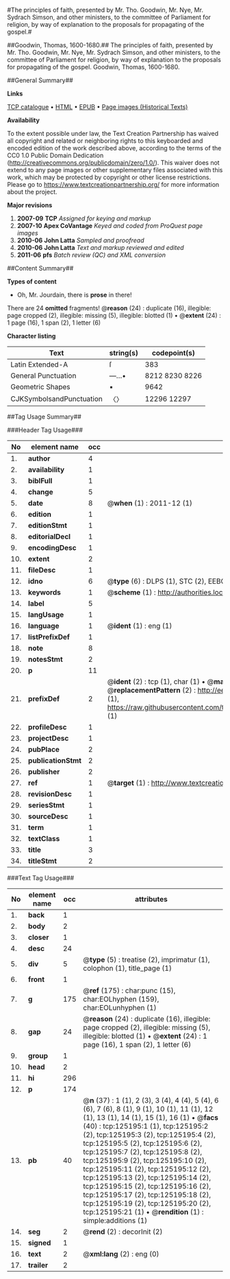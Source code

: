 #The principles of faith, presented by Mr. Tho. Goodwin, Mr. Nye, Mr. Sydrach Simson, and other ministers, to the committee of Parliament for religion, by way of explanation to the proposals for propagating of the gospel.#

##Goodwin, Thomas, 1600-1680.##
The principles of faith, presented by Mr. Tho. Goodwin, Mr. Nye, Mr. Sydrach Simson, and other ministers, to the committee of Parliament for religion, by way of explanation to the proposals for propagating of the gospel.
Goodwin, Thomas, 1600-1680.

##General Summary##

**Links**

[TCP catalogue](http://www.ota.ox.ac.uk/tcp/)  • 
[HTML](http://tei.it.ox.ac.uk/tcp/Texts-HTML/free/A91/A91027.html)  • 
[EPUB](http://tei.it.ox.ac.uk/tcp/Texts-EPUB/free/A91/A91027.epub) • 
[Page images (Historical Texts)](https://historicaltexts.jisc.ac.uk/eebo-99872749e)

**Availability**

To the extent possible under law, the Text Creation Partnership has waived all copyright and related or neighboring rights to this keyboarded and encoded edition of the work described above, according to the terms of the CC0 1.0 Public Domain Dedication (http://creativecommons.org/publicdomain/zero/1.0/). This waiver does not extend to any page images or other supplementary files associated with this work, which may be protected by copyright or other license restrictions. Please go to https://www.textcreationpartnership.org/ for more information about the project.

**Major revisions**

1. __2007-09__ __TCP__ *Assigned for keying and markup*
1. __2007-10__ __Apex CoVantage__ *Keyed and coded from ProQuest page images*
1. __2010-06__ __John Latta__ *Sampled and proofread*
1. __2010-06__ __John Latta__ *Text and markup reviewed and edited*
1. __2011-06__ __pfs__ *Batch review (QC) and XML conversion*

##Content Summary##

**Types of content**

  * Oh, Mr. Jourdain, there is **prose** in there!

There are 24 **omitted** fragments! 
 @__reason__ (24) : duplicate (16), illegible: page cropped (2), illegible: missing (5), illegible: blotted (1)  •  @__extent__ (24) : 1 page (16), 1 span (2), 1 letter (6)

**Character listing**


|Text|string(s)|codepoint(s)|
|---|---|---|
|Latin Extended-A|ſ|383|
|General Punctuation|—…•|8212 8230 8226|
|Geometric Shapes|▪|9642|
|CJKSymbolsandPunctuation|〈〉|12296 12297|

##Tag Usage Summary##

###Header Tag Usage###

|No|element name|occ|attributes|
|---|---|---|---|
|1.|__author__|4||
|2.|__availability__|1||
|3.|__biblFull__|1||
|4.|__change__|5||
|5.|__date__|8| @__when__ (1) : 2011-12 (1)|
|6.|__edition__|1||
|7.|__editionStmt__|1||
|8.|__editorialDecl__|1||
|9.|__encodingDesc__|1||
|10.|__extent__|2||
|11.|__fileDesc__|1||
|12.|__idno__|6| @__type__ (6) : DLPS (1), STC (2), EEBO-CITATION (1), PROQUEST (1), VID (1)|
|13.|__keywords__|1| @__scheme__ (1) : http://authorities.loc.gov/ (1)|
|14.|__label__|5||
|15.|__langUsage__|1||
|16.|__language__|1| @__ident__ (1) : eng (1)|
|17.|__listPrefixDef__|1||
|18.|__note__|8||
|19.|__notesStmt__|2||
|20.|__p__|11||
|21.|__prefixDef__|2| @__ident__ (2) : tcp (1), char (1)  •  @__matchPattern__ (2) : ([0-9\-]+):([0-9IVX]+) (1), (.+) (1)  •  @__replacementPattern__ (2) : http://eebo.chadwyck.com/downloadtiff?vid=$1&page=$2 (1), https://raw.githubusercontent.com/textcreationpartnership/Texts/master/tcpchars.xml#$1 (1)|
|22.|__profileDesc__|1||
|23.|__projectDesc__|1||
|24.|__pubPlace__|2||
|25.|__publicationStmt__|2||
|26.|__publisher__|2||
|27.|__ref__|1| @__target__ (1) : http://www.textcreationpartnership.org/docs/. (1)|
|28.|__revisionDesc__|1||
|29.|__seriesStmt__|1||
|30.|__sourceDesc__|1||
|31.|__term__|1||
|32.|__textClass__|1||
|33.|__title__|3||
|34.|__titleStmt__|2||


###Text Tag Usage###

|No|element name|occ|attributes|
|---|---|---|---|
|1.|__back__|1||
|2.|__body__|2||
|3.|__closer__|1||
|4.|__desc__|24||
|5.|__div__|5| @__type__ (5) : treatise (2), imprimatur (1), colophon (1), title_page (1)|
|6.|__front__|1||
|7.|__g__|175| @__ref__ (175) : char:punc (15), char:EOLhyphen (159), char:EOLunhyphen (1)|
|8.|__gap__|24| @__reason__ (24) : duplicate (16), illegible: page cropped (2), illegible: missing (5), illegible: blotted (1)  •  @__extent__ (24) : 1 page (16), 1 span (2), 1 letter (6)|
|9.|__group__|1||
|10.|__head__|2||
|11.|__hi__|296||
|12.|__p__|174||
|13.|__pb__|40| @__n__ (37) : 1 (1), 2 (3), 3 (4), 4 (4), 5 (4), 6 (6), 7 (6), 8 (1), 9 (1), 10 (1), 11 (1), 12 (1), 13 (1), 14 (1), 15 (1), 16 (1)  •  @__facs__ (40) : tcp:125195:1 (1), tcp:125195:2 (2), tcp:125195:3 (2), tcp:125195:4 (2), tcp:125195:5 (2), tcp:125195:6 (2), tcp:125195:7 (2), tcp:125195:8 (2), tcp:125195:9 (2), tcp:125195:10 (2), tcp:125195:11 (2), tcp:125195:12 (2), tcp:125195:13 (2), tcp:125195:14 (2), tcp:125195:15 (2), tcp:125195:16 (2), tcp:125195:17 (2), tcp:125195:18 (2), tcp:125195:19 (2), tcp:125195:20 (2), tcp:125195:21 (1)  •  @__rendition__ (1) : simple:additions (1)|
|14.|__seg__|2| @__rend__ (2) : decorInit (2)|
|15.|__signed__|1||
|16.|__text__|2| @__xml:lang__ (2) : eng (0)|
|17.|__trailer__|2||
